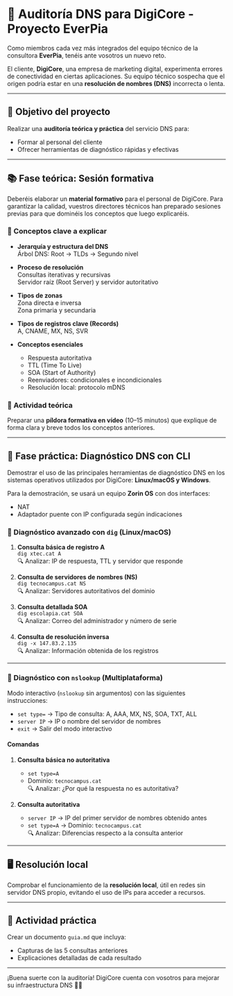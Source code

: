 # 🧠 Auditoría DNS para DigiCore - Proyecto EverPia

Como miembros cada vez más integrados del equipo técnico de la consultora **EverPia**, tenéis ante vosotros un nuevo reto.

El cliente, **DigiCore**, una empresa de marketing digital, experimenta errores de conectividad en ciertas aplicaciones. Su equipo técnico sospecha que el origen podría estar en una **resolución de nombres (DNS)** incorrecta o lenta.

---

## 🎯 Objetivo del proyecto

Realizar una **auditoría teórica y práctica** del servicio DNS para:

- Formar al personal del cliente
- Ofrecer herramientas de diagnóstico rápidas y efectivas

---

## 📚 Fase teórica: Sesión formativa

Deberéis elaborar un **material formativo** para el personal de DigiCore. Para garantizar la calidad, vuestros directores técnicos han preparado sesiones previas para que dominéis los conceptos que luego explicaréis.

### 🧩 Conceptos clave a explicar

- **Jerarquía y estructura del DNS**  
  Árbol DNS: Root → TLDs → Segundo nivel

- **Proceso de resolución**  
  Consultas iterativas y recursivas  
  Servidor raíz (Root Server) y servidor autoritativo

- **Tipos de zonas**  
  Zona directa e inversa  
  Zona primaria y secundaria

- **Tipos de registros clave (Records)**  
  A, CNAME, MX, NS, SVR

- **Conceptos esenciales**  
  - Respuesta autoritativa  
  - TTL (Time To Live)  
  - SOA (Start of Authority)  
  - Reenviadores: condicionales e incondicionales  
  - Resolución local: protocolo mDNS

### 🎥 Actividad teórica

Preparar una **píldora formativa en vídeo** (10–15 minutos) que explique de forma clara y breve todos los conceptos anteriores.

---

## 🧪 Fase práctica: Diagnóstico DNS con CLI

Demostrar el uso de las principales herramientas de diagnóstico DNS en los sistemas operativos utilizados por DigiCore: **Linux/macOS y Windows**.

Para la demostración, se usará un equipo **Zorin OS** con dos interfaces:

- NAT
- Adaptador puente con IP configurada según indicaciones

### 🧰 Diagnóstico avanzado con `dig` (Linux/macOS)

1. **Consulta básica de registro A**  
   `dig xtec.cat A`  
   🔍 Analizar: IP de respuesta, TTL y servidor que responde

2. **Consulta de servidores de nombres (NS)**  
   `dig tecnocampus.cat NS`  
   🔍 Analizar: Servidores autoritativos del dominio

3. **Consulta detallada SOA**  
   `dig escolapia.cat SOA`  
   🔍 Analizar: Correo del administrador y número de serie

4. **Consulta de resolución inversa**  
   `dig -x 147.83.2.135`  
   🔍 Analizar: Información obtenida de los registros

---

### 🧰 Diagnóstico con `nslookup` (Multiplataforma)

Modo interactivo (`nslookup` sin argumentos) con las siguientes instrucciones:

- `set type=` → Tipo de consulta: A, AAA, MX, NS, SOA, TXT, ALL
- `server IP` → IP o nombre del servidor de nombres
- `exit` → Salir del modo interactivo

#### Comandas

1. **Consulta básica no autoritativa**  
   - `set type=A`  
   - Dominio: `tecnocampus.cat`  
   🔍 Analizar: ¿Por qué la respuesta no es autoritativa?

2. **Consulta autoritativa**  
   - `server IP` → IP del primer servidor de nombres obtenido antes  
   - `set type=A` → Dominio: `tecnocampus.cat`  
   🔍 Analizar: Diferencias respecto a la consulta anterior

---

## 🖥️ Resolución local

Comprobar el funcionamiento de la **resolución local**, útil en redes sin servidor DNS propio, evitando el uso de IPs para acceder a recursos.

---

## 📄 Actividad práctica

Crear un documento `guia.md` que incluya:

- Capturas de las 5 consultas anteriores
- Explicaciones detalladas de cada resultado

---

¡Buena suerte con la auditoría! DigiCore cuenta con vosotros para mejorar su infraestructura DNS 🚀🔧

